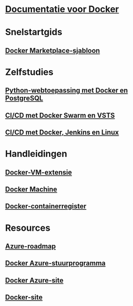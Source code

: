 # [Documentatie voor Docker](index.md)
# Snelstartgids
## [Docker Marketplace-sjabloon](https://azuremarketplace.microsoft.com/en-us/marketplace/apps/CanonicalandMSOpenTech.DockerOnUbuntuServer1404LTS)
# Zelfstudies
## [Python-webtoepassing met Docker en PostgreSQL](/azure/app-service-web/app-service-web-tutorial-docker-python-postgresql-app)
## [CI/CD met Docker Swarm en VSTS](/azure/container-service/container-service-docker-swarm-mode-setup-ci-cd-acs-engine)
## [CI/CD met Docker, Jenkins en Linux](/azure/virtual-machines/linux/tutorial-jenkins-github-docker-cicd)
# Handleidingen
## [Docker-VM-extensie](/azure/virtual-machines/linux/dockerextension)
## [Docker Machine](/azure/virtual-machines/linux/docker-machine)
## [Docker-containerregister](/azure/container-registry/container-registry-get-started-portal)
# Resources
## [Azure-roadmap](https://azure.microsoft.com/roadmap/)
## [Docker Azure-stuurprogramma](https://docs.docker.com/machine/drivers/azure/)
## [Docker Azure-site](https://www.docker.com/docker-azure)
## [Docker-site](https://docker.com)
